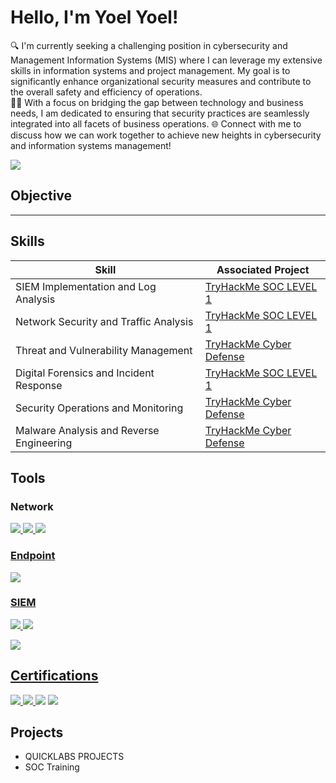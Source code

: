 # Hello, I'm Yoel Yoel!
🔍 I'm currently seeking a challenging position in cybersecurity and Management Information Systems (MIS) where I can leverage my extensive skills in information systems and project management. My goal is to significantly enhance organizational security measures and contribute to the overall safety and efficiency of operations.                                           
👨‍💻 With a focus on bridging the gap between technology and business needs, I am dedicated to ensuring that security practices are seamlessly integrated into all facets of business operations.
🌐 Connect with me to discuss how we can work together to achieve new heights in cybersecurity and information systems management!
                                                                       
<a href="https://www.linkedin.com/in/yoelyoel"><img src="https://img.shields.io/badge/-LinkedIn-0072b1?&style=for-the-badge&logo=linkedin&logoColor=white" /></a>

## Objective                                                                                         
                                                              
----

## Skills

| Skill                                         | Associated Project         |
|-----------------------------------------------|----------------------------|
| SIEM Implementation and Log Analysis          | <a href= "https://tryhackme-certificates.s3-eu-west-1.amazonaws.com/THM-3DXKF2ROQF.png ">TryHackMe SOC LEVEL 1 </a>|
| Network Security and Traffic Analysis         | <a href="https://tryhackme-certificates.s3-eu-west-1.amazonaws.com/THM-3DXKF2ROQF.png">TryHackMe SOC LEVEL 1</a>|
| Threat and Vulnerability Management           | <a href="https://tryhackme-certificates.s3-eu-west-1.amazonaws.com/THM-1CYOMEOEYF.png">TryHackMe Cyber Defense</a>|
| Digital Forensics and Incident Response       | <a href="https://tryhackme-certificates.s3-eu-west-1.amazonaws.com/THM-3DXKF2ROQF.png">TryHackMe SOC LEVEL 1</a>|
| Security Operations and Monitoring            | <a href="https://tryhackme-certificates.s3-eu-west-1.amazonaws.com/THM-1CYOMEOEYF.png">TryHackMe Cyber Defense</a>|
| Malware Analysis and Reverse Engineering      | <a href="https://tryhackme-certificates.s3-eu-west-1.amazonaws.com/THM-1CYOMEOEYF.png">TryHackMe Cyber Defense</a>|

## Tools



### Network
<div>
<a href="https://www.coursera.org/account/accomplishments/verify/P4LXHXNVRDRB"><img src="https://img.shields.io/badge/-Wireshark-1679A7?&style=for-the-badge&logo=Wireshark&logoColor=white" />
    <img src="https://img.shields.io/badge/-Suricata-EF3B2D?&style=for-the-badge&logo=Suricata&logoColor=white" />
    <img src="https://img.shields.io/badge/-Zeek-777BB4?&style=for-the-badge&logo=Zeek&logoColor=white" />
</div>

### Endpoint
<div>
    <img src="https://img.shields.io/badge/-Microsoft_Defender_for_Endpoint-00A4EF?&style=for-the-badge&logo=Microsoft&logoColor=white" />
   
</div>

### SIEM
<div>
    <img src="https://img.shields.io/badge/-Microsoft_Sentinel-0078D4?&style=for-the-badge&logo=Microsoft&logoColor=white" />
   <a href="https://www.coursera.org/account/accomplishments/specialization/BC87KAERRCTH"> <img src="https://img.shields.io/badge/-Splunk-000000?&style=for-the-badge&logo=Splunk&logoColor=white" />
   
<a 
href="https://github.com/yoely282/log-monitoring-with-elk.git"> <img src="https://img.shields.io/badge/-Elastic-005571?&style=for-the-badge&logo=Elastic&logoColor=white" />
</div>

## Certifications

<div>
<a href="https://udemy-certificate.s3.amazonaws.com/pdf/UC-4b316468-13a5-418a-aa45-9426b2caef3f.pdf"> <img src="https://img.shields.io/badge/-Security%2B-FF0000?&style=for-the-badge&logo=CompTIA&logoColor=white" />
<a href="https://www.linkedin.com/learning/certificates/ea1571805edd716deb3c029aaf1a4c92ea573d0d018c3756069a6fb5bbe29bc0?u=75089194"> <img src="https://img.shields.io/badge/-Network%2B-007ACC?&style=for-the-badge&logo=CompTIA&logoColor=white" />
<a href="https://www.coursera.org/account/accomplishments/specialization/U6KTCFQZ4RFU"><img src="https://img.shields.io/badge/-IBM-054ADA?style=for-the-badge&logo=IBM&logoColor=white" /></a>
<a href="https://www.coursera.org/account/accomplishments/specialization/8MK49DVFDKJS"><img src="https://img.shields.io/badge/-Google-DB4437?style=for-the-badge&logo=Google&logoColor=white" /></a>
</div>

## Projects
- QUICKLABS PROJECTS  
- SOC Training  

